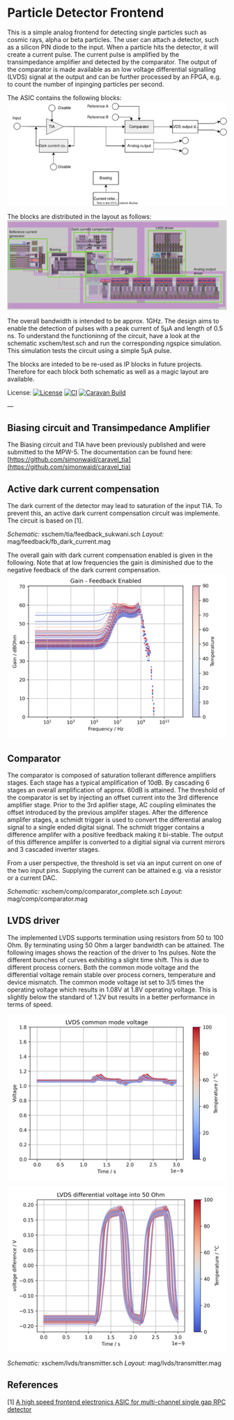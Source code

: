 # Particle Detector Frontend
This is a simple analog frontend for detecting single particles such as cosmic rays, alpha or beta particles. The user can attach a detector, such as a silicon PIN diode to the input. When a particle hits the detector, it will create a current pulse. The current pulse is amplified by the transimpedance amplifier and detected by the comparator. The output of the comparator is made available as an low voltage differential signalling (LVDS) signal at the output and can be further processed by an FPGA, e.g. to count the number of inpinging particles per second.

The ASIC contains the following blocks:
![Block diagram](docs/source/MPW6_submission.svg)

The blocks are distributed in the layout as follows:
![TIA gain](docs/source/blocks.svg)

The overall bandwidth is intended to be approx. 1GHz. The design aims to enable the detection of pulses with a peak current of 5µA and length of 0.5 ns. To understand the functioninng of the circuit, have a look at the schematic xschem/test.sch and run the corresponding ngspice simulation. This simulation tests the circuit using a simple 5µA pulse.

The blocks are inteded to be re-used as IP blocks in future projects. Therefore for each block both schematic as well as a magic layout are available.

License:
[![License](https://img.shields.io/badge/License-Apache%202.0-blue.svg)](https://opensource.org/licenses/Apache-2.0) [![CI](https://github.com/efabless/caravel_user_project_analog/actions/workflows/user_project_ci.yml/badge.svg)](https://github.com/efabless/caravel_user_project_analog/actions/workflows/user_project_ci.yml) [![Caravan Build](https://github.com/efabless/caravel_user_project_analog/actions/workflows/caravan_build.yml/badge.svg)](https://github.com/efabless/caravel_user_project_analog/actions/workflows/caravan_build.yml)

—
## Biasing circuit and Transimpedance Amplifier
The Biasing circuit and TIA have been previously published and were submitted to the MPW-5. The documentation can be found here: [https://github.com/simonwaid/caravel_tia](https://github.com/simonwaid/caravel_tia)

## Active dark current compensation
The dark current of the detector may lead to saturation of the input TIA. To prevent this, an active dark current compensation circuit was implemente. The circuit is based on [1].

*Schematic:* xschem/tia/feedback_sukwani.sch
*Layout:* mag/feedback/fb_dark_current.mag

The overall gain with dark current compensation enabled is given in the following. Note that at low frequencies the gain is diminished due to the negative feedback of the dark current compensation.
![FB gain](docs/source/gain_fb_on.png)
## Comparator
The comparator is composed of saturation tollerant difference amplifiers stages. Each stage has a typical amplification of 10dB. By cascading 6 stages an overall amplification of approx. 60dB is attained. The threshold of the comparator is set by injecting an offset current into the 3rd difference amplifier stage. Prior to the 3rd aplifier stage, AC coupling eliminates the offset introduced by the previous amplifer stages. After the difference amplifer stages, a schmidt trigger is used to convert the differential analog signal to a single ended digital signal. The schmidt trigger contains a difference amplifer with a positive feedback making it bi-stable. The output of this difference amplifer is converted to a digitial signal via current mirrors and 3 cascaded inverter stages.

From a user perspective, the threshold is set via an input current on one of the two input pins. Supplying the current can be attained e.g. via a resistor or a current DAC.

*Schematic:* xschem/comp/comparator_complete.sch
*Layout:* mag/comp/comparator.mag

## LVDS driver
The implemented LVDS supports termination using resistors from 50 to 100 Ohm. By terminating using 50 Ohm a larger bandwidth can be attained. The following images shows the reaction of the driver to 1ns pulses. Note the different bunches of curves exhibiting a slight time shift. This is due to different process corners. Both the common mode voltage and the differential voltage remain stable over process corners, temperature and device mismatch. The common mode voltage ist set to 3/5 times the operating voltage which results in 1.08V at 1.8V operating voltage. This is slightly below the standard of 1.2V but results in a better performance in terms of speed.

![Common mode](docs/source/lvds_cmm.png)

![Common mode](docs/source/lvds_signal.png)

*Schematic:* xschem/lvds/transmitter.sch
*Layout:* mag/lvds/transmitter.mag

## References
[1] [A high speed frontend electronics ASIC for multi-channel single gap RPC detector](https://doi.org/10.1088/1748-0221/16/07/p07042)
